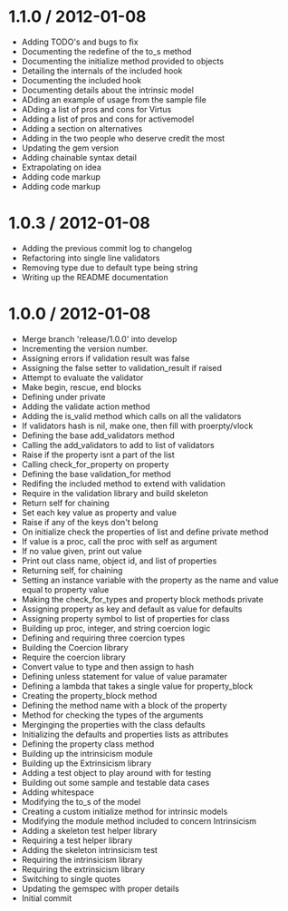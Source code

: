 1.1.0 / 2012-01-08
==================

  * Adding TODO's and bugs to fix
  * Documenting the redefine of the to_s method
  * Documenting the initialize method provided to objects
  * Detailing the internals of the included hook
  * Documenting the included hook
  * Documenting details about the intrinsic model
  * ADding an example of usage from the sample file
  * ADding a list of pros and cons for Virtus
  * Adding a list of pros and cons for activemodel
  * Adding a section on alternatives
  * Adding in the two people who deserve credit the most
  * Updating the gem version
  * Adding chainable syntax detail
  * Extrapolating on idea
  * Adding code markup
  * Adding code markup


1.0.3 / 2012-01-08
==================

  * Adding the previous commit log to changelog
  * Refactoring into single line validators
  * Removing type due to default type being string
  * Writing up the README documentation


1.0.0 / 2012-01-08
==================

  * Merge branch 'release/1.0.0' into develop
  * Incrementing the version number.
  * Assigning errors if validation result was false
  * Assigning the false setter to validation_result if raised
  * Attempt to evaluate the validator
  * Make begin, rescue, end blocks
  * Defining under private
  * Adding the validate action method
  * Adding the is_valid method which calls on all the validators
  * If validators hash is nil, make one, then fill with proerpty/vlock
  * Defining the base add_validators method
  * Calling the add_validators to add to list of validators
  * Raise if the property isnt a part of the list
  * Calling check_for_property on property
  * Defining the base validation_for method
  * Redifing the included method to extend with validation
  * Require in the validation library and build skeleton
  * Return self for chaining
  * Set each key value as property and value
  * Raise if any of the keys don't belong
  * On initialize check the properties of list and define private method
  * If value is a proc, call the proc with self as argument
  * If no value given, print out value
  * Print out class name, object id, and list of properties
  * Returning self, for chaining
  * Setting an instance variable with the property as the name and value equal to property value
  * Making the check_for_types and property block methods private
  * Assigning property as key and default as value for defaults
  * Assigning property symbol to list of properties for class
  * Building up proc, integer, and string coercion logic
  * Defining and requiring three coercion types
  * Building the Coercion library
  * Require the coercion library
  * Convert value to type and then assign to hash
  * Defining unless statement for value of value paramater
  * Defining a lambda that takes a single value for property_block
  * Creating the property_block method
  * Defining the method name with a block of the property
  * Method for checking the types of the arguments
  * Merginging the properties with the class defaults
  * Initializing the defaults and properties lists as attributes
  * Defining the property class method
  * Building up the intrinsicism module
  * Building up the Extrinsicism library
  * Adding a test object to play around with for testing
  * Building out some sample and testable data cases
  * Adding whitespace
  * Modifying the to_s of the model
  * Creating a custom initialize method for intrinsic models
  * Modifying the module method included to concern Intrinsicism
  * Adding a skeleton test helper library
  * Requiring a test helper library
  * Adding the skeleton intrinsicism test
  * Requiring the intrinsicism library
  * Requiring the extrinsicism library
  * Switching to single quotes
  * Updating the gemspec with proper details
  * Initial commit
